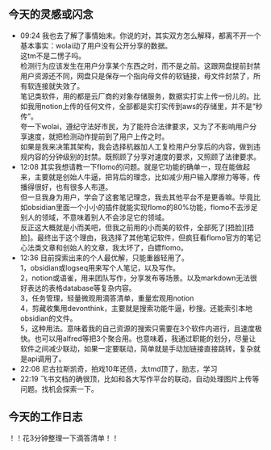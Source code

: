 ## 今天的灵感或闪念

- 09:24 我也去了解了事情始末。你说的对，其实双方怎么解释，都离不开一个基本事实：wolai动了用户没有公开分享的数据。<br>这tm不是二愣子吗。<br>检测行为应该发生在用户分享某个东西之时，而不是之前。这跟网盘提前封禁用户资源还不同，网盘只是保存一个指向母文件的软链接，母文件封禁了，所有软连接就失效了。<br>笔记类软件，用的都是云厂商的对象存储服务，数据实打实上传一份儿的。比如我用notion上传的任何文件，全部都是实打实传到aws的存储里，并不是“秒传”。<br>夸一下wolai，遵纪守法好市民，为了能符合法律要求，又为了不影响用户分享速度，就把检测动作提前到了用户上传之时。<br>如果是我来决策其架构，我会选择机器加人工复检用户分享后的内容，做到违规内容的分钟级别的封禁。既照顾了分享对速度的要求，又照顾了法律要求。<br>
- 12:08 其实我想请教一下flomo的问题。就是它功能的确单一，现在能做起来，主要就是创始人牛逼，把背后的理念，比如减少用户输入摩擦力等等，传播得很好，也有很多人布道。<br>但一旦我身为用户，学会了这套笔记理念，我去其他平台不是更香嘛。毕竟比如obsidian里面一个小小的插件就能实现flomo的80%功能，flomo不去涉足别人的领域，不意味着别人不会涉足它的领域。<br>反正这大概就是小而美吧，但我之前用的小而美的软件，全部死了[捂脸][捂脸]。最终出于这个理由，我选择了其他笔记软件，但疯狂看flomo官方的笔记心法类文章和创始人的文章，我太坏了，白嫖flomo。
- 12:36 目前探索出来的个人最优解，只能重器轻用了。<br>1，obsidian或logseq用来写个人笔记，以及写作。<br>2，notion或语雀，用来团队写作，分享发布等场景。以及markdown无法很好表达的表格database等复杂内容。<br>3，任务管理，轻量微观用滴答清单，重量宏观用notion<br>4，剪藏收集用devonthink，主要就是搜索功能牛逼，秒搜。还能索引本地obsidian的文件。<br>5，这种用法。意味着我的自己资源的搜索只需要在3个软件内进行，且速度极快。也可以用alfred等把3个聚合用。也意味着，我通过职能的划分，尽量让软件之间减少联动，如果一定要联动，简单就是手动加链接直接跳转，复杂就是api调用了。
- 22:08 尼古拉斯凯奇，拍戏10年还债，太tmd顶了，励志，学习
- 22:19 飞书文档的确很顶，比如和各大写作平台的联动，自动处理图片上传等问题。找机会探索一下。

## 今天的工作日志

！！花3分钟整理一下滴答清单！！
